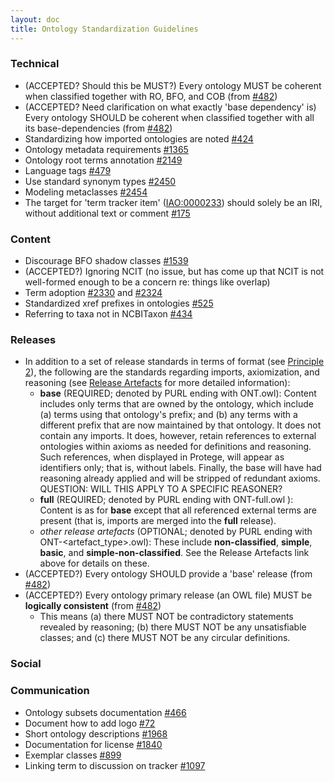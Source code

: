 ```yaml
---
layout: doc
title: Ontology Standardization Guidelines
---
```


### Technical

- (ACCEPTED? Should this be MUST?) Every ontology MUST be coherent when classified together with RO, BFO, and COB (from [#482](https://github.com/OBOFoundry/OBOFoundry.github.io/issues/482))
- (ACCEPTED? Need clarification on what exactly 'base dependency' is) Every ontology SHOULD be coherent when classified together with all its base-dependencies (from [#482](https://github.com/OBOFoundry/OBOFoundry.github.io/issues/482))
- Standardizing how imported ontologies are noted [#424](https://github.com/OBOFoundry/OBOFoundry.github.io/issues/424)
- Ontology metadata requirements [#1365](https://github.com/OBOFoundry/OBOFoundry.github.io/issues/1365)
- Ontology root terms annotation [#2149](https://github.com/OBOFoundry/OBOFoundry.github.io/issues/2149)
- Language tags [#479](https://github.com/OBOFoundry/OBOFoundry.github.io/issues/479)
- Use standard synonym types [#2450](https://github.com/OBOFoundry/OBOFoundry.github.io/issues/2450)
- Modeling metaclasses [#2454](https://github.com/OBOFoundry/OBOFoundry.github.io/issues/2454)
- The target for 'term tracker item' ([IAO:0000233](http://purl.obolibrary.org/obo/IAO_0000233)) should solely be an IRI, without additional text or comment  [#175](https://github.com/information-artifact-ontology/ontology-metadata/issues/175)

### Content

- Discourage BFO shadow classes [#1539](https://github.com/OBOFoundry/OBOFoundry.github.io/issues/1539)
- (ACCEPTED?) Ignoring NCIT (no issue, but has come up that NCIT is not well-formed enough to be a concern re: things like overlap)
- Term adoption [#2330](https://github.com/OBOFoundry/OBOFoundry.github.io/issues/2330) and [#2324](https://github.com/OBOFoundry/OBOFoundry.github.io/issues/2324)
- Standardized xref prefixes in ontologies [#525](https://github.com/OBOFoundry/OBOFoundry.github.io/issues/525)
- Referring to taxa not in NCBITaxon [#434](https://github.com/OBOFoundry/OBOFoundry.github.io/issues/434)

### Releases

- In addition to a set of release standards in terms of format (see [Principle 2](https://obofoundry.org/principles/fp-002-format.html)), the following are the standards regarding imports, axiomization, and reasoning (see [Release Artefacts](https://oboacademy.github.io/obook/reference/release-artefacts/) for more detailed information):
  - **base** (REQUIRED; denoted by PURL ending with ONT.owl): Content includes only terms that are owned by the ontology, which include (a) terms using that ontology's prefix; and (b) any terms with a different prefix that are now maintained by that ontology. It does not contain any imports. It does, however, retain references to external ontologies within axioms as needed for definitions and reasoning. Such references, when displayed in Protege, will appear as identifiers only; that is, without labels. Finally, the base will have had reasoning already applied and will be stripped of redundant axioms. QUESTION: WILL THIS APPLY TO A SPECIFIC REASONER?
  - **full** (REQUIRED; denoted by PURL ending with ONT-full.owl ): Content is as for **base** except that all referenced external terms are present (that is, imports are merged into the **full** release).
  - *other release artefacts* (OPTIONAL; denoted by PURL ending with ONT-<artefact_type>.owl): These include **non-classified**, **simple**, **basic**, and **simple-non-classified**. See the Release Artefacts link above for details on these.
- (ACCEPTED?) Every ontology SHOULD provide a 'base' release (from [#482](https://github.com/OBOFoundry/OBOFoundry.github.io/issues/482))
- (ACCEPTED?) Every ontology primary release (an OWL file) MUST be **logically consistent** (from [#482](https://github.com/OBOFoundry/OBOFoundry.github.io/issues/482))
  - This means (a) there MUST NOT be contradictory statements revealed by reasoning; (b) there MUST NOT be any unsatisfiable classes; and (c) there MUST NOT be any circular definitions.

### Social


### Communication

- Ontology subsets documentation [#466](https://github.com/OBOFoundry/OBOFoundry.github.io/issues/446)
- Document how to add logo [#72](https://github.com/OBOFoundry/OBOFoundry.github.io/issues/72)
- Short ontology descriptions [#1968](https://github.com/OBOFoundry/OBOFoundry.github.io/issues/1968)
- Documentation for license [#1840](https://github.com/OBOFoundry/OBOFoundry.github.io/issues/1840)
- Exemplar classes [#899](https://github.com/OBOFoundry/OBOFoundry.github.io/issues/899)
- Linking term to discussion on tracker [#1097](https://github.com/OBOFoundry/OBOFoundry.github.io/issues/1097)
